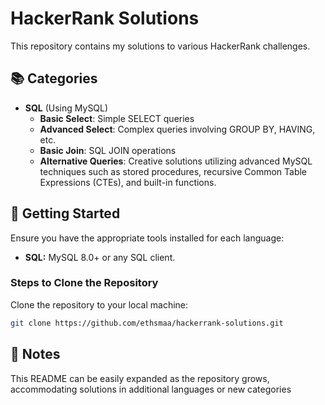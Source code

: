 # HackerRank Solutions

This repository contains my solutions to various HackerRank challenges.

## 📚 Categories

- **SQL** (Using MySQL)
  - **Basic Select**: Simple SELECT queries
  - **Advanced Select**: Complex queries involving GROUP BY, HAVING, etc.
  - **Basic Join**: SQL JOIN operations
  - **Alternative Queries**: Creative solutions utilizing advanced MySQL techniques such as stored procedures, recursive Common Table Expressions (CTEs), and built-in functions.


## 🚀 Getting Started
Ensure you have the appropriate tools installed for each language:
- **SQL:** MySQL 8.0+ or any SQL client.

### Steps to Clone the Repository
Clone the repository to your local machine:
```bash
git clone https://github.com/ethsmaa/hackerrank-solutions.git
```

## 📌 Notes

This README can be easily expanded as the repository grows, accommodating solutions in additional languages or new categories 